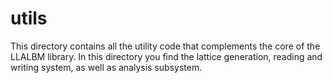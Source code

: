 # utils
This directory contains all the utility code that complements the core of the LLALBM library.
In this directory you find the lattice generation, reading and writing system, as well as analysis subsystem.